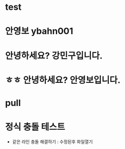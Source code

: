 # test

# 안영보 ybahn001

# 안녕하세요? 강민구입니다.

# ㅎㅎ 안녕하세요? 안영보입니다.

#  pull
# 정식 충돌 테스트
   - 같은 라인 충돌 해결하기 : 수정된후 화일열기
